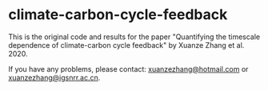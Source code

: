 # climate-carbon-cycle-feedback

This is the original code and results for the paper "Quantifying the timescale dependence of climate-carbon cycle feedback" by Xuanze Zhang et al. 2020.

If you have any problems, please contact: xuanzezhang@hotmail.com or xuanzezhang@igsnrr.ac.cn.

